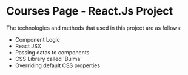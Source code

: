 # Courses Page - React.Js Project

The technologies and methods that used in this project are as follows:

- Component Logic
- React JSX
- Passing datas to components
- CSS Library called 'Bulma'
- Overriding default CSS properties
